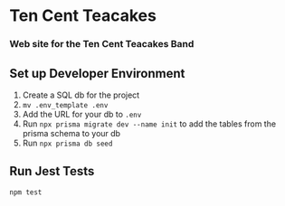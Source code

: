 # Ten Cent Teacakes

### Web site for the Ten Cent Teacakes Band

## Set up Developer Environment

1. Create a SQL db for the project
1. `mv .env_template .env`
1. Add the URL for your db to `.env`
1. Run `npx prisma migrate dev --name init` to add the tables from the prisma schema to your db
1. Run `npx prisma db seed`

## Run Jest Tests

```bash
npm test
```
